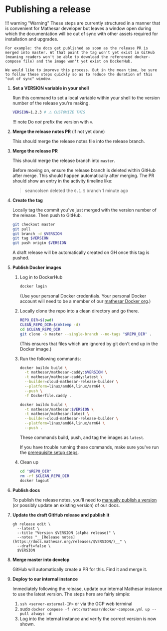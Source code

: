 # Publishing a release

!!! warning "Warning"
    These steps are currently structured in a manner that is convenient for Mathesar developer but leaves a window open during which the documentation will be out of sync with other assets required for installation and upgrades.

    For example: the docs get published as soon as the release PR is merged into master. At that point the tag won't yet exist in GitHub (meaning readers won't be able to download the referenced docker-compose file) and the image won't yet exist on DockerHub.
    
    We would like to improve this process. But in the mean time, be sure to follow these steps quickly so as to reduce the duration of this "out of sync" window.

<!--
  NOTE TO DOCS EDITORS:

  This page has a substantial amount of content duplicated with cutting.md.
  Be sure to propagate changes there as necessary.
-->

1. **Set a VERSION variable in your shell**

    Run this command to set a local variable within your shell to the version number of the release you're making.

    ```sh
    VERSION=1.2.3 # ⚠️ CUSTOMIZE THIS
    ```

    !!! note
        Do _not_ prefix the version with `v`.

1. **Merge the release notes PR** (if not yet done)

    This should merge the release notes file into the release branch.

1. **Merge the release PR**

    This should merge the release branch into `master`.
    
    Before moving on, ensure the release branch is deleted within GitHub after merge. This should happen automatically after merging. The PR should show an entry in the activity timeline like:

    > seancolsen deleted the `0.1.5` branch 1 minute ago

1. **Create the tag**

    Locally tag the commit you've just merged with the version number of the release. Then push to GitHub.

    ```sh
    git checkout master
    git pull
    git branch -d $VERSION
    git tag $VERSION
    git push origin $VERSION
    ```

    A draft release will be automatically created on GH once this tag is pushed.

1. **Publish Docker images**

    1. Log in to DockerHub

        ```sh
        docker login
        ```

        (Use your personal Docker credentials. Your personal Docker account will need to be a member of our [mathesar Docker org](https://hub.docker.com/orgs/mathesar/members).)

    1. Locally clone the repo into a clean directory and go there.

        ```sh
        REPO_DIR=$(pwd)
        CLEAN_REPO_DIR=$(mktemp -d)
        cd $CLEAN_REPO_DIR
        git clone -b master --single-branch --no-tags "$REPO_DIR" .
        ```

        (This ensures that files which are ignored by git don't end up in the Docker image.)

    1. Run the following commands:

        ```sh
        docker buildx build \
          -t mathesar/mathesar-caddy:$VERSION \
          -t mathesar/mathesar-caddy:latest \
          --builder=cloud-mathesar-release-builder \
          --platform=linux/amd64,linux/arm64 \
          --push \
          -f Dockerfile.caddy .

        docker buildx build \
          -t mathesar/mathesar:$VERSION \
          -t mathesar/mathesar:latest \
          --builder=cloud-mathesar-release-builder \
          --platform=linux/amd64,linux/arm64 \
          --push .
        ```

        These commands build, push, and tag the images as `latest`.

        If you have trouble running these commands, make sure you've run the [prerequisite setup steps](./index.md#prerequisites).

    1. Clean up

        ```sh
        cd "$REPO_DIR"
        rm -rf $CLEAN_REPO_DIR
        docker logout
        ```

1. **Publish docs**

    To publish the release notes, you'll need to [manually publish a version](https://github.com/mathesar-foundation/mathesar/tree/develop/docs#how-to-publish-a-single-version-of-mathesars-docs) (or possibly update an existing version) of our docs.

1. **Update the draft GitHub release and publish it**

    ```
    gh release edit \
      --latest \
      --title "Version $VERSION (alpha release)" \
      --notes "__[Release notes](https://docs.mathesar.org/releases/$VERSION/)__" \
      --draft=false \
      $VERSION
    ```

1. **Merge master into develop**

    GitHub will automatically create a PR for this. Find it and merge it.

1. **Deploy to our internal instance**

   Immediately following the release, update our internal Mathesar instance to use the latest version. The steps here are fairly simple:

   1. `ssh <server-external-IP>` or via the GCP web terminal
   3. sudo `docker compose -f /etc/mathesar/docker-compose.yml up --pull always -d`
   4. Log into the internal instance and verify the correct version is now shown.



